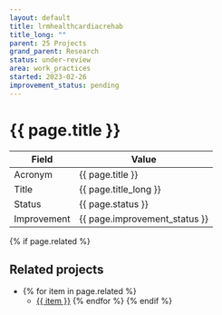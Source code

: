 ```yaml
---
layout: default
title: lrmhealthcardiacrehab
title_long: ""
parent: 25 Projects
grand_parent: Research
status: under-review
area: work_practices
started: 2023-02-26
improvement_status: pending
---
```


# {{ page.title }}

Field               | Value
------------------- | ----------------------------------
Acronym             | {{ page.title }}
Title               | {{ page.title_long }}
Status              | {{ page.status }}
Improvement         | {{ page.improvement_status }}

{% if page.related %}
## Related projects 

- {% for item in page.related %}
  - <a href="{{ item }}">{{ item }}</a>
{% endfor %}
{% endif %}
